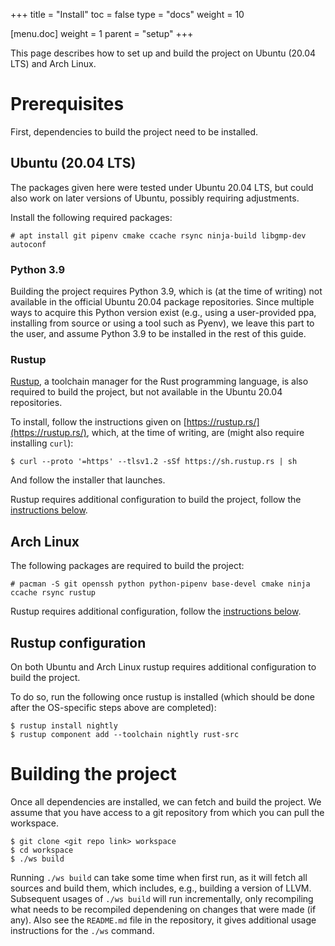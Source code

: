 +++
title = "Install"
toc = false
type = "docs"
weight = 10

[menu.doc]
weight = 1
parent = "setup"
+++

This page describes how to set up and build the project on Ubuntu (20.04 LTS) and Arch Linux.

# Prerequisites

First, dependencies to build the project need to be installed.

## Ubuntu (20.04 LTS)

The packages given here were tested under Ubuntu 20.04 LTS, but could also work on later versions of Ubuntu, possibly requiring adjustments.

Install the following required packages:

```console
# apt install git pipenv cmake ccache rsync ninja-build libgmp-dev autoconf
```

### Python 3.9

Building the project requires Python 3.9, which is (at the time of writing) not available in the official Ubuntu 20.04 package repositories.
Since multiple ways to acquire this Python version exist (e.g., using a user-provided ppa, installing from source or using a tool such as Pyenv), we leave this part to the user, and assume Python 3.9 to be installed in the rest of this guide.

### Rustup

[Rustup](https://rustup.rs/), a toolchain manager for the Rust programming language, is also required to build the project, but not available in the Ubuntu 20.04 repositories.

To install, follow the instructions given on [https://rustup.rs/](https://rustup.rs/), which, at the time of writing, are (might also require installing `curl`):

```console
$ curl --proto '=https' --tlsv1.2 -sSf https://sh.rustup.rs | sh
```

And follow the installer that launches.

Rustup requires additional configuration to build the project, follow the [instructions below](#rustup-configuration).

## Arch Linux

The following packages are required to build the project:

```console
# pacman -S git openssh python python-pipenv base-devel cmake ninja ccache rsync rustup
```

Rustup requires additional configuration, follow the [instructions below](#rustup-configuration).

## Rustup configuration

On both Ubuntu and Arch Linux rustup requires additional configuration to build the project.

To do so, run the following once rustup is installed (which should be done after the OS-specific steps above are completed):

```console
$ rustup install nightly
$ rustup component add --toolchain nightly rust-src
```

# Building the project

Once all dependencies are installed, we can fetch and build the project.
We assume that you have access to a git repository from which you can pull the workspace.

```console
$ git clone <git repo link> workspace
$ cd workspace
$ ./ws build
```

Running `./ws build` can take some time when first run, as it will fetch all sources and build them, which includes, e.g., building a version of LLVM.
Subsequent usages of `./ws build` will run incrementally, only recompiling what needs to be recompiled dependening on changes that were made (if any).
Also see the `README.md` file in the repository, it gives additional usage instructions for the `./ws` command.